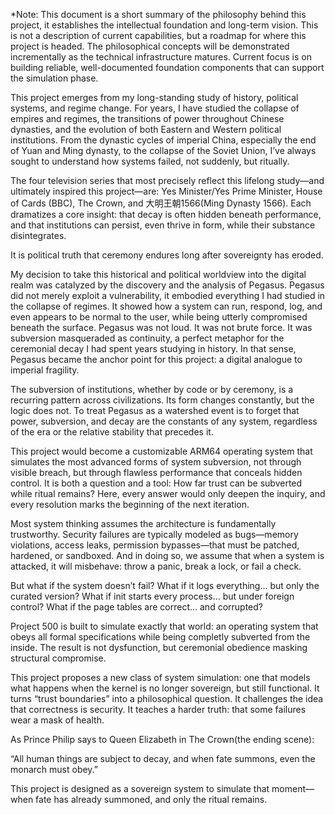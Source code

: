 *Note: This document is a short summary of the philosophy behind this project, it establishes the intellectual foundation and long-term vision. This is not a description of current capabilities, but a roadmap for where this project is headed. The philosophical concepts will be demonstrated incrementally as the technical infrastructure matures. Current focus is on building reliable, well-documented foundation components that can support the simulation phase.



This project emerges from my long-standing study of history, political systems, and regime change. For years, I have studied the collapse of empires and regimes, the transitions of power throughout Chinese dynasties, and the evolution of both Eastern and Western political institutions. From the dynastic cycles of imperial China, especially the end of Yuan and Ming dynasty, to the collapse of the Soviet Union, I’ve always sought to understand how systems failed, not suddenly, but ritually.

The four television series that most precisely reflect this lifelong study—and ultimately inspired this project—are: Yes Minister/Yes Prime Minister, House of Cards (BBC), The Crown, and 大明王朝1566(Ming Dynasty 1566). Each dramatizes a core insight: that decay is often hidden beneath performance, and that institutions can persist, even thrive in form, while their substance disintegrates.

It is political truth that ceremony endures long after sovereignty has eroded.

My decision to take this historical and political worldview into the digital realm was catalyzed by the discovery and the analysis of Pegasus. Pegasus did not merely exploit a vulnerability, it embodied everything I had studied in the collapse of regimes. It showed how a system can run, respond, log, and even appears to be normal to the user, while being utterly compromised beneath the surface. Pegasus was not loud. It was not brute force. It was subversion masqueraded as continuity, a perfect metaphor for the ceremonial decay I had spent years studying in history. In that sense, Pegasus became the anchor point for this project: a digital analogue to imperial fragility. 

The subversion of institutions, whether by code or by ceremony, is a recurring pattern across civilizations. Its form changes constantly, but the logic does not. To treat Pegasus as a watershed event is to forget that power, subversion, and decay are the constants of any system, regardless of the era or the relative stability that precedes it.

This project would become a customizable ARM64 operating system that simulates the most advanced forms of system subversion, not through visible breach, but through flawless performance that conceals hidden control. It is both a question and a tool: How far trust can be subverted while ritual remains? Here, every answer would only deepen the inquiry, and every resolution marks the beginning of the next iteration.

Most system thinking assumes the architecture is fundamentally trustworthy. Security failures are typically modeled as bugs—memory violations, access leaks, permission bypasses—that must be patched, hardened, or sandboxed. And in doing so, we assume that when a system is attacked, it will misbehave: throw a panic, break a lock, or fail a check.

But what if the system doesn’t fail?
What if it logs everything… but only the curated version?
What if init starts every process… but under foreign control?
What if the page tables are correct… and corrupted?

Project 500 is built to simulate exactly that world: an operating system that obeys all formal specifications while being completly subverted from the inside. The result is not dysfunction, but ceremonial obedience masking structural compromise.

This project proposes a new class of system simulation: one that models what happens when the kernel is no longer sovereign, but still functional. It turns “trust boundaries” into a philosophical question. It challenges the idea that correctness is security. It teaches a harder truth: that some failures wear a mask of health.

As Prince Philip says to Queen Elizabeth in The Crown(the ending scene):

“All human things are subject to decay, and when fate summons, even the monarch must obey.”

This project is designed as a sovereign system to simulate that moment—when fate has already summoned, and only the ritual remains.